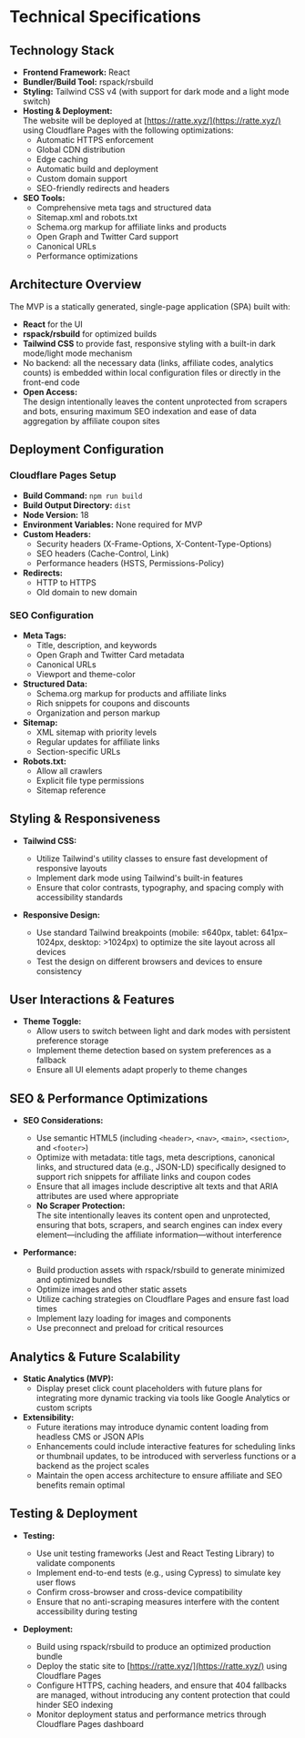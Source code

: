# Technical Specifications

## Technology Stack

- **Frontend Framework:** React
- **Bundler/Build Tool:** rspack/rsbuild
- **Styling:** Tailwind CSS v4 (with support for dark mode and a light mode switch)
- **Hosting & Deployment:**  
  The website will be deployed at [https://ratte.xyz/](https://ratte.xyz/) using Cloudflare Pages with the following optimizations:
  - Automatic HTTPS enforcement
  - Global CDN distribution
  - Edge caching
  - Automatic build and deployment
  - Custom domain support
  - SEO-friendly redirects and headers
- **SEO Tools:**
  - Comprehensive meta tags and structured data
  - Sitemap.xml and robots.txt
  - Schema.org markup for affiliate links and products
  - Open Graph and Twitter Card support
  - Canonical URLs
  - Performance optimizations

## Architecture Overview

The MVP is a statically generated, single-page application (SPA) built with:

- **React** for the UI
- **rspack/rsbuild** for optimized builds
- **Tailwind CSS** to provide fast, responsive styling with a built-in dark mode/light mode mechanism
- No backend: all the necessary data (links, affiliate codes, analytics counts) is embedded within local configuration files or directly in the front-end code
- **Open Access:**  
  The design intentionally leaves the content unprotected from scrapers and bots, ensuring maximum SEO indexation and ease of data aggregation by affiliate coupon sites

## Deployment Configuration

### Cloudflare Pages Setup

- **Build Command:** `npm run build`
- **Build Output Directory:** `dist`
- **Node Version:** 18
- **Environment Variables:** None required for MVP
- **Custom Headers:**
  - Security headers (X-Frame-Options, X-Content-Type-Options)
  - SEO headers (Cache-Control, Link)
  - Performance headers (HSTS, Permissions-Policy)
- **Redirects:**
  - HTTP to HTTPS
  - Old domain to new domain

### SEO Configuration

- **Meta Tags:**
  - Title, description, and keywords
  - Open Graph and Twitter Card metadata
  - Canonical URLs
  - Viewport and theme-color
- **Structured Data:**
  - Schema.org markup for products and affiliate links
  - Rich snippets for coupons and discounts
  - Organization and person markup
- **Sitemap:**
  - XML sitemap with priority levels
  - Regular updates for affiliate links
  - Section-specific URLs
- **Robots.txt:**
  - Allow all crawlers
  - Explicit file type permissions
  - Sitemap reference

## Styling & Responsiveness

- **Tailwind CSS:**

  - Utilize Tailwind's utility classes to ensure fast development of responsive layouts
  - Implement dark mode using Tailwind's built-in features
  - Ensure that color contrasts, typography, and spacing comply with accessibility standards

- **Responsive Design:**
  - Use standard Tailwind breakpoints (mobile: ≤640px, tablet: 641px–1024px, desktop: >1024px) to optimize the site layout across all devices
  - Test the design on different browsers and devices to ensure consistency

## User Interactions & Features

- **Theme Toggle:**
  - Allow users to switch between light and dark modes with persistent preference storage
  - Implement theme detection based on system preferences as a fallback
  - Ensure all UI elements adapt properly to theme changes

## SEO & Performance Optimizations

- **SEO Considerations:**

  - Use semantic HTML5 (including `<header>`, `<nav>`, `<main>`, `<section>`, and `<footer>`)
  - Optimize with metadata: title tags, meta descriptions, canonical links, and structured data (e.g., JSON-LD) specifically designed to support rich snippets for affiliate links and coupon codes
  - Ensure that all images include descriptive alt texts and that ARIA attributes are used where appropriate
  - **No Scraper Protection:**  
    The site intentionally leaves its content open and unprotected, ensuring that bots, scrapers, and search engines can index every element—including the affiliate information—without interference

- **Performance:**
  - Build production assets with rspack/rsbuild to generate minimized and optimized bundles
  - Optimize images and other static assets
  - Utilize caching strategies on Cloudflare Pages and ensure fast load times
  - Implement lazy loading for images and components
  - Use preconnect and preload for critical resources

## Analytics & Future Scalability

- **Static Analytics (MVP):**
  - Display preset click count placeholders with future plans for integrating more dynamic tracking via tools like Google Analytics or custom scripts
- **Extensibility:**
  - Future iterations may introduce dynamic content loading from headless CMS or JSON APIs
  - Enhancements could include interactive features for scheduling links or thumbnail updates, to be introduced with serverless functions or a backend as the project scales
  - Maintain the open access architecture to ensure affiliate and SEO benefits remain optimal

## Testing & Deployment

- **Testing:**

  - Use unit testing frameworks (Jest and React Testing Library) to validate components
  - Implement end-to-end tests (e.g., using Cypress) to simulate key user flows
  - Confirm cross-browser and cross-device compatibility
  - Ensure that no anti-scraping measures interfere with the content accessibility during testing

- **Deployment:**
  - Build using rspack/rsbuild to produce an optimized production bundle
  - Deploy the static site to [https://ratte.xyz/](https://ratte.xyz/) using Cloudflare Pages
  - Configure HTTPS, caching headers, and ensure that 404 fallbacks are managed, without introducing any content protection that could hinder SEO indexing
  - Monitor deployment status and performance metrics through Cloudflare Pages dashboard
